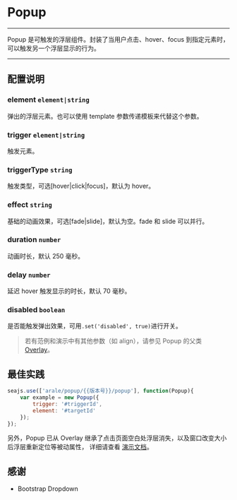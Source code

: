 # Popup

---

Popup 是可触发的浮层组件。封装了当用户点击、hover、focus 到指定元素时，可以触发另一个浮层显示的行为。

---

## 配置说明

### element `element|string`

弹出的浮层元素。也可以使用 template 参数传递模板来代替这个参数。

### trigger `element|string`

触发元素。

### triggerType `string`

触发类型，可选[hover|click|focus]，默认为 hover。

### effect `string`

基础的动画效果，可选[fade|slide]，默认为空。fade 和 slide 可以并行。

### duration `number`

动画时长，默认 250 毫秒。

### delay `number`

延迟 hover 触发显示的时长，默认 70 毫秒。

### disabled `boolean`

是否能触发弹出效果，可用`.set('disabled', true)`进行开关。


> 若有范例和演示中有其他参数（如 align），请参见 Popup 的父类 [Overlay](http://aralejs.org/overlay/)。


## 最佳实践

```js
seajs.use(['arale/popup/{{版本号}}/popup'], function(Popup){
    var example = new Popup({
        trigger: '#triggerId',
        element: '#targetId'
    });
});
```

另外，Popup 已从 Overlay 继承了点击页面空白处浮层消失，以及窗口改变大小后浮层重新定位等被动属性，
详细请查看 [演示文档](http://aralejs.org/popup/examples/)。


## 感谢

* Bootstrap Dropdown

